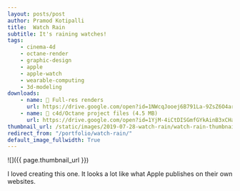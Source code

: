 ```yaml
---
layout: posts/post
author: Pramod Kotipalli
title:  Watch Rain
subtitle: It's raining watches!
tags:
    - cinema-4d
    - octane-render
    - graphic-design
    - apple
    - apple-watch
    - wearable-computing
    - 3d-modeling
downloads:
    - name: 💾 Full-res renders
      url: https://drive.google.com/open?id=1NWcqJooej6B791La-9ZsZ6O4ar9v4Bvm
    - name: 🎥 c4d/Octane project files (4.5 MB)
      url: https://drive.google.com/open?id=1YjM-4iCtDISGmfGYkAinB3xCHavzP3rm
thumbnail_url: /static/images/2019-07-28-watch-rain/watch-rain-thumbnail.png
redirect_from: "/portfolio/watch-rain/"
default_image_fullwidth: True
---
```


![]({{ page.thumbnail_url }})

I loved creating this one. It looks a lot like what Apple publishes on their own websites.
